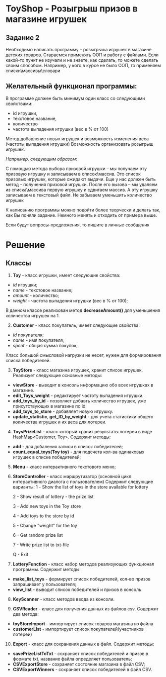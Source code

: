 # ToyShop - Розыгрыш призов в магазине игрушек
## Задание 2
Необходимо написать программу – розыгрыша игрушек в магазине детских товаров. Стараемся применять ООП и работу с файлами.
Если какой-то пункт не изучали и не знаете, как сделать, то можете сделать своим способом. Например, у кого в курсе не было ООП, то применяем списки\массивы\словари

## Желательный функционал программы:
В программе должен быть минимум один класс со следующими свойствами:

- id игрушки,
- текстовое название,
- количество
- частота выпадения игрушки (вес в % от 100)

Метод добавление новых игрушек и возможность изменения веса (частоты выпадения игрушки)
Возможность организовать розыгрыш игрушек. 

*Например, следующим образом:*

С помощью метода выбора призовой игрушки – мы получаем эту призовую игрушку и записываем в список\массив. Это список призовых игрушек, которые ожидают выдачи. Еще у нас должен быть метод – получения призовой игрушки. После его вызова – мы удаляем из списка\массива первую игрушку и сдвигаем массив. А эту игрушку записываем в текстовый файл. Не забываем уменьшить количество игрушек

К написанию программы можно подойти более творчески и делать так, как Вы поняли задание. Немного менять и отходить от примера выше.

Если будут вопросы-предложения, то пишите в личные сообщения

# Решение

## Классы
1. **Toy** - класс игрушки, имеет следующие свойства:
* *id* игрушки;
* *name* - текстовое название;
* *amount* - количество;
* *weight* - частота выпадения игрушки (вес в % от 100);

В данном классе реализован метод **decreaseAmount()** для уменьшения количества игрушек на 1.

2. **Customer** - класс покупатель, имеет следующие свойства:
* *id* покупателя;
* *name* - имя покупателя;
* *spent* - общая сумма покупок;

Класс большой смысловой нагрузки не несет, нужен для формирования списка победителей.

3. **ToyStore** - класс магазина игрушек, хранит список игрушек.
Реализует следующие основные методы:
- **viewStore** - выводит в консоль информацию обо всех игрушках в магазине.
- **edit_Toys_weight** - редактирует частоту выпадения игрушки.
- **add_toys_by_id** - позволяет добавть количество игрушек, уже присутствующих в магазине по id.
- **add_toys_to_store** - добавляет новую игрушку.
- **update_statistic**, **get_ID_by_weight** - для учета статистики общего количества игрушек и их веса для лотереи.

4. **ToysPrizeList** - класс который хранит результаты лотереи в виде HashMap<Customer, Toy>.
Содержит методы:
- **add** - для добаления записи в список победителей;
- **count_equal_toys(Toy toy)** - для подсчета кол-ва одинаковых игрушек в списке победителей;

5. **Menu** - класс интерактивного текстового меню;

6. **StoreController** - класс маршрутизатор (основной цикл интерактивного диалога с пользователем)
Содержит следующие варианты:
   1 - Show the list of toys in the store available for lottery
   
   2 - Show result of lottery - the prize list
   
   3 - Add new toys in the Toy store
   
   4 - Add toys to the store by id
   
   5 - Change "weight" for the toy
   
   6 - Get random prize list
   
   7 - Write prize list to txt-file
   
   Q - Exit

7. **LotteryFunction** - класс набор методов реализующих функционал программы.
Содержит методы:
- **make_list_toys** - формирует список победителей, кол-во призов запрашивает у пользователя;
- **view_list** - выводит список победителей и призов в консоль.

8. **KeyScanner** - класс методов ввода из консоли.

9. **CSVReader** - класс для получения данных из файлов csv.
Содержит два метода:
- **toyStoreImport** - импортирует список товаров магазина из файла
- **customerList** - импортирует список покупателей(участников лотереи)

10. **Export** - класс для сохранения данных в файл.
Содержит методы:
- **savePrizeListToTxt** - сохраняет список победителей и призов в формате txt, название файла определяет пользователь;
- **CSVExportStore** - сохраняет состояние магазина в файл CSV;
- **CSVExportWinners** - сохраняет список победителей в файл CSV.


